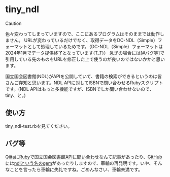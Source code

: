 # tiny_ndl

> [!CAUTION]
> 色々変わってしまっていますので、ここにあるプログラムはそのままでは動作しません。
> URLが変わっているだけでなく、取得データをDC-NDL（Simple）フォーマットとして処理しているためです。（DC-NDL（Simple）フォーマットは2024年1月でデータ提供終了となっています(T_T)）
> 急ぎの場合には[#バグ等]で引用している先のものをURLを修正した上で使うのが良いのではないかかと思います。


国立国会図書館(NDL)がAPIを公開していて、書籍の検索ができるというのは皆さんご存知と思います。NDL APIに対してISBNで問い合わせるRubyスクリプトです。(NDL APIはもっと多機能ですが、ISBNでしか問い合わせないので、tiny、と。)


## 使い方

tiny_ndl-test.rbを見てください。

## バグ等

[Qiita](https://qiita.com/)に[Rubyで国立国会図書館APIに問い合わせ](https://qiita.com/hiranoi/items/8f5bbffaacc61ced5407)なんて記事があったり、[GitHub](https://github.com/)には[ndlという名のgem](https://github.com/himkt/ndl)があったりしますので、車輪の再発明です。いや、そんなことを言ったら車輪に失礼ですね。ごめんなさい、車輪未満です。
